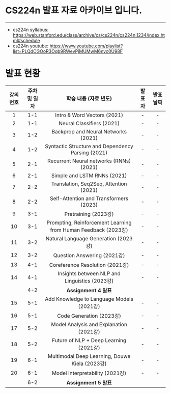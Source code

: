# CS224n 발표 자료 아카이브 입니다.
---

- cs224n syllabus: https://web.stanford.edu/class/archive/cs/cs224n/cs224n.1234/index.html#schedule
- cs224n youtube: https://www.youtube.com/playlist?list=PLQdCGOoR3Oqb9RWevPjMUMwM6nvc0U98F


# 발표 현황

| 강의 번호 | 주차 및 일자 |                             학습 내용 (자료 년도)                            | 발표자 | 발표 날짜 |
| :---: | :-----: | :-----------------------------------------------------------: | :-: | :---: |
|   1   |   1-1   |                  Intro & Word Vectors (2021)                  |  -  |   -   |
|   2   |   1-1   |                   Neural Classifiers (2021)                   |  -  |   -   |
|   3   |   1-2   |              Backprop and Neural Networks (2021)              |  -  |   -   |
|   4   |   1-2   |       Syntactic Structure and Dependency Parsing (2021)       |  -  |   -   |
|   5   |   2-1   |            Recurrent Neural networks (RNNs) (2021)            |  -  |   -   |
|   6   |   2-1   |                  Simple and LSTM RNNs (2021)                  |  -  |   -   |
|   7   |   2-2   |            Translation, Seq2Seq, Attention (2021)             |  -  |   -   |
|   8   |   2-2   |            Self-Attention and Transformers (2023)             |  -  |   -   |
|   9   |   3-1   |                      Pretraining (2023강)                      |  -  |   -   |
|  10   |   3-1   | Prompting, Reinforcement Learning from Human Feedback (2023강) |  -  |   -   |
|  11   |   3-2   |              Natural Language Generation (2023강)              |  -  |   -   |
|  12   |   3-2   |                  Question Answering (2021강)                   |  -  |   -   |
|  13   |   4-1   |                Coreference Resolution (2021강)                 |  -  |   -   |
|  14   |   4-1   |         Insights between NLP and Linguistics (2023강)          |  -  |   -   |
|       |   4-2   |                      **Assignment 4 발표**                      |     |       |
|  15   |   5-1   |           Add Knowledge to Language Models (2021강)            |  -  |   -   |
|  16   |   5-1   |                    Code Generation (2023강)                    |  -  |   -   |
|  17   |   5-2   |            Model Analysis and Explanation (2021강)             |  -  |   -   |
|  18   |   5-2   |             Future of NLP + Deep Learning (2021강)             |  -  |   -   |
|  19   |   6-1   |         Multimodal Deep Learning, Douwe Kiela (2023강)         |  -  |   -   |
|  20   |   6-1   |                Model Interpretability (2021강)                 |  -  |   -   |
|       |   6-2   |                      **Assignment 5 발표**                      |     |       |
